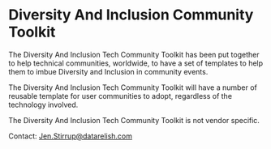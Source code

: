 # Diversity And Inclusion Community Toolkit

The Diversity And Inclusion Tech Community Toolkit has been put together to help technical communities, worldwide, to have a set of templates to help them to imbue Diversity and Inclusion in community events.

The Diversity And Inclusion Tech Community Toolkit will have a number of reusable template for user communities to adopt, regardless of the technology involved.

The Diversity And Inclusion Tech Community Toolkit is not vendor specific.

Contact: Jen.Stirrup@datarelish.com
